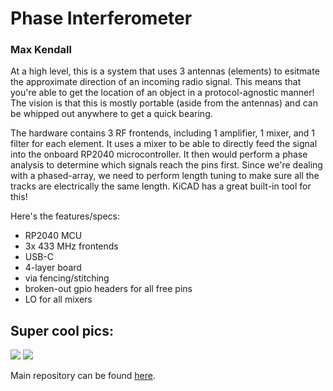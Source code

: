 # Phase Interferometer
### Max Kendall

At a high level, this is a system that uses 3 antennas (elements) to esitmate the approximate direction of an incoming radio signal. This means that you're able to get the location of an object in a protocol-agnostic manner! The vision is that this is mostly portable (aside from the antennas) and can be whipped out anywhere to get a quick bearing.

The hardware contains 3 RF frontends, including 1 amplifier, 1 mixer, and 1 filter for each element. It uses a mixer to be able to directly feed the signal into the onboard RP2040 microcontroller. It then would perform a phase analysis to determine which signals reach the pins first.
Since we're dealing with a phased-array, we need to perform length tuning to make sure all the tracks are electrically the same length. KiCAD has a great built-in tool for this!

Here's the features/specs:
- RP2040 MCU
- 3x 433 MHz frontends
- USB-C
- 4-layer board
- via fencing/stitching
- broken-out gpio headers for all free pins
- LO for all mixers

## Super cool pics:
![](https://hc-cdn.hel1.your-objectstorage.com/s/v3/06e0e1aaaa2490bb132aaf519ddf6046336ec269_image.png)
![](https://hc-cdn.hel1.your-objectstorage.com/s/v3/63ea85745522ec6cce893365a249b4e1da2d8166_image.png)

Main repository can be found [here](https://github.com/maxsrobotics/phase-interferometer).